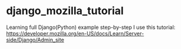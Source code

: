# django_mozilla_tutorial
Learning full Django(Python) example step-by-step
I use this tutorial: https://developer.mozilla.org/en-US/docs/Learn/Server-side/Django/Admin_site
